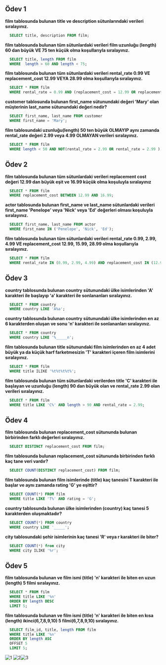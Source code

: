 
## Ödev 1
**film tablosunda bulunan title ve description sütunlarındaki verileri sıralayınız.**
```sql
  SELECT title, description FROM film;
```
**film tablosunda bulunan tüm sütunlardaki verileri film uzunluğu (length) 60 dan büyük VE 75 ten küçük olma koşullarıyla sıralayınız.**
```sql
  SELECT title, length FROM film
  WHERE  length > 60 AND length < 75;
```
**film tablosunda bulunan tüm sütunlardaki verileri rental_rate 0.99 VE replacement_cost 12.99 VEYA 28.99 olma koşullarıyla sıralayınız.**
```sql
  SELECT * FROM film
  WHERE rental_rate = 0.99 AND (replacement_cost = 12.99 OR replacement_cost = 28.99);
```
**customer tablosunda bulunan first_name sütunundaki değeri 'Mary' olan müşterinin last_name sütunundaki değeri nedir?**
```sql
  SELECT first_name, last_name FROM customer
  WHERE first_name = 'Mary';
```
**film tablosundaki uzunluğu(length) 50 ten büyük OLMAYIP aynı zamanda rental_rate değeri 2.99 veya 4.99 OLMAYAN verileri sıralayınız.**
```sql
  SELECT * FROM film
  WHERE length < 50 AND NOT(rental_rate = 2.99 OR rental_rate = 2.99 );
```

## Ödev 2

**film tablosunda bulunan tüm sütunlardaki verileri replacement cost değeri 12.99 dan büyük eşit ve 16.99 küçük olma koşuluyla sıralayınız**
```sql
  SELECT * FROM film
  WHERE replacement_cost BETWEEN 12.99 AND 16.99;
```
**actor tablosunda bulunan first_name ve last_name sütunlardaki verileri first_name 'Penelope' veya 'Nick' veya 'Ed' değerleri olması koşuluyla sıralayınız.**
```sql
  SELECT first_name, last_name FROM actor
  WHERE first_name IN ('Penelope', 'Nick', 'Ed');
```

**film tablosunda bulunan tüm sütunlardaki verileri rental_rate 0.99, 2.99, 4.99 VE replacement_cost 12.99, 15.99, 28.99 olma koşullarıyla sıralayınız.**

```sql
  SELECT * FROM film
  WHERE rental_rate IN (0.99, 2.99, 4.99) AND replacement_cost IN (12.99, 15.99, 28.99);
```

## Ödev 3
**country tablosunda bulunan country sütunundaki ülke isimlerinden 'A' karakteri ile başlayıp 'a' karakteri ile sonlananları sıralayınız.**
```sql
  SELECT * FROM country
  WHERE country LIKE 'A%a';
```
**country tablosunda bulunan country sütunundaki ülke isimlerinden en az 6 karakterden oluşan ve sonu 'n' karakteri ile sonlananları sıralayınız.**
```sql
  SELECT * FROM country
  WHERE country LIKE '%_____n';
```

**film tablosunda bulunan title sütunundaki film isimlerinden en az 4 adet büyük ya da küçük harf farketmesizin 'T' karakteri içeren film isimlerini sıralayınız.**
```sql
  SELECT * FROM film
  WHERE title ILIKE '%t%t%t%t%';
```

**film tablosunda bulunan tüm sütunlardaki verilerden title 'C' karakteri ile başlayan ve uzunluğu (length) 90 dan büyük olan ve rental_rate 2.99 olan verileri sıralayınız.**
```sql
  SELECT * FROM film
  WHERE title LIKE 'C%' AND length > 90 AND rental_rate = 2.99;
```
## Ödev 4
**film tablosunda bulunan replacement_cost sütununda bulunan birbirinden farklı değerleri sıralayınız.**
```sql
  SELECT DISTINCT replacement_cost FROM film;
```
**film tablosunda bulunan replacement_cost sütununda birbirinden farklı kaç tane veri vardır?**
```sql
  SELECT COUNT(DISTINCT replacement_cost) FROM film;
```
**film tablosunda bulunan film isimlerinde (title) kaç tanesini T karakteri ile başlar ve aynı zamanda rating 'G' ye eşittir?**
```sql
  SELECT COUNT(*) FROM film
  WHERE title LIKE 'T%' AND rating = 'G';
```
**country tablosunda bulunan ülke isimlerinden (country) kaç tanesi 5 karakterden oluşmaktadır?**
```sql
  SELECT COUNT(*) FROM country
  WHERE country LIKE '_____';
```
**city tablosundaki şehir isimlerinin kaç tanesi 'R' veya r karakteri ile biter?**
```sql
  SELECT COUNT(*) from city
  WHERE city ILIKE '%r';
```
## Ödev 5
**film tablosunda bulunan ve film ismi (title) 'n' karakteri ile biten en uzun (length) 5 filmi sıralayınız.**

```sql
  SELECT * FROM film
  WHERE title LIKE '%n'
  ORDER BY length DESC
  LIMIT 5;
```

**film tablosunda bulunan ve film ismi (title) 'n' karakteri ile biten en kısa (length) ikinci(6,7,8,9,10) 5 filmi(6,7,8,9,10) sıralayınız.**
```sql
  SELECT film_id, title, length FROM film
  WHERE title LIKE '%n'
  ORDER BY length ASC
  OFFSET 5
  LIMIT 5;
```
![1](https://github.com/aliereng/patika_sql/assets/16747340/03a20ef6-68e4-490c-ad78-22d8e3424e05) ![2](https://github.com/aliereng/patika_sql/assets/16747340/17755e63-c612-4bec-90e6-0368f2bdc550)![3](https://github.com/aliereng/patika_sql/assets/16747340/00bb4509-c5c6-4d21-a33f-2a7f53795073)



